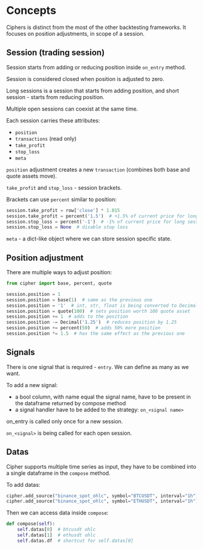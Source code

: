 # Concepts

Ciphers is distinct from the most of the other backtesting frameworks.
It focuses on position adjustments, in scope of a session.

## Session (trading session)

Session starts from adding or reducing position inside `on_entry` method.

Session is considered closed when position is adjusted to zero.

Long sessions is a session that starts from adding position, and short session - starts from reducing position.

Multiple open sessions can coexist at the same time.

Each session carries these attributes:
- `position`
- `transactions` (read only)
- `take_profit`
- `stop_loss`
- `meta`

`position` adjustment creates a new `transaction` (combines both base and quote assets move).

`take_profit` and `stop_loss` - session brackets.

Brackets can use `percent` similar to position:
```python
session.take_profit = row['close'] * 1.015
session.take_profit = percent('1.5')  # +1.5% of current price for long session
session.stop_loss = percent('-1')  # -1% of current price for long session
session.stop_loss = None  # disable stop loss
```

`meta` - a dict-like object where we can store session specific state.

## Position adjustment

There are multiple ways to adjust position:
```python
from cipher import base, percent, quote

session.position = 1
session.position = base(1)  # same as the previous one
session.position = '1'  # int, str, float is being converted to Decimal
session.position = quote(100)  # sets position worth 100 quote asset
session.position += 1  # adds to the position
session.position -= Decimal('1.25')  # reduces position by 1.25
session.position += percent(50)  # adds 50% more position
session.position *= 1.5  # has the same effect as the previous one
```

## Signals

There is one signal that is required - `entry`. We can define as many as we want.

To add a new signal:
- a bool column, with name equal the signal name, have to be present in the dataframe returned by compose method
- a signal handler have to be added to the strategy: `on_<signal name>`

on_entry is called only once for a new session.

`on_<signal>` is being called for each open session.

## Datas

Cipher supports multiple time series as input, they have to be combined into a single dataframe in the `compose` method.

To add datas:
```python
cipher.add_source("binance_spot_ohlc", symbol="BTCUSDT", interval="1h")
cipher.add_source("binance_spot_ohlc", symbol="ETHUSDT", interval="1h")
```

Then we can access data inside `compose`:
```python
def compose(self):
    self.datas[0]  # btcusdt ohlc
    self.datas[1]  # ethusdt ohlc
    self.datas.df  # shortcut for self.datas[0]
```
